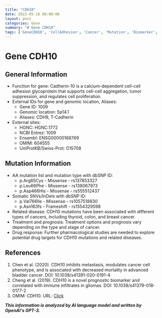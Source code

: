 ```yaml
---
title: "CDH10"
date: 2023-05-10 00:00:00
layout: post
categories: Gene
summary: "# Gene CDH10"
tags: ['GeneCDH10', 'CellAdhesion', 'Cancer', 'Mutation', 'Biomarker', 'Prognosis', 'DrugTargets', 'Metastasis']
---
```


# Gene CDH10

## General Information
- Function for gene: Cadherin-10 is a calcium-dependent cell-cell adhesion glycoprotein that supports cell-cell aggregation, tumor suppression, and regulates cell proliferation.
- External IDs for gene and genomic location, Aliases:
    - Gene ID: 1009
    - Genomic location: 5p14.1
    - Aliases: CDH9, T-Cadherin
- External sites:
    - HGNC: HGNC:1772
    - NCBI Entrez: 1009
    - Ensembl: ENSG00000168769
    - OMIM: 604555
    - UniProtKB/Swiss-Prot: O15708

## Mutation Information
- AA mutation list and mutation type with dbSNP ID:
    - p.Arg65Cys - Missense - rs137853327
    - p.Leu66Phe - Missense - rs138067973
    - p.Asp466His - Missense - rs555512437
- Somatic SNVs/InDels with dbSNP ID:
    - p.Val766Ile - Missense - rs1057518830
    - p.Asn163fs - Frameshift - rs1554329598
- Related disease: CDH10 mutations have been associated with different types of cancers, including thyroid, colon, and breast cancer.
- Treatment and prognosis: Treatment options and prognosis vary depending on the type and stage of cancer.
- Drug response: Further pharmacological studies are needed to explore potential drug targets for CDH10 mutations and related diseases.

## References
1. Chen et al. (2020). CDH10 inhibits metastasis, modulates cancer cell phenotype, and is associated with decreased mortality in advanced bladder cancer. DOI: 10.1038/s41391-020-0191-4
2. Cheng et al. (2019). CDH10 is a novel prognostic biomarker and correlated with immune infiltrates in gliomas. DOI: 10.1038/s41379-018-0177-2
3. OMIM: CDH10. URL: [Click](https://omim.org/entry/604555)

**_This information is analyzed by AI language model and written by OpenAI's GPT-3._**